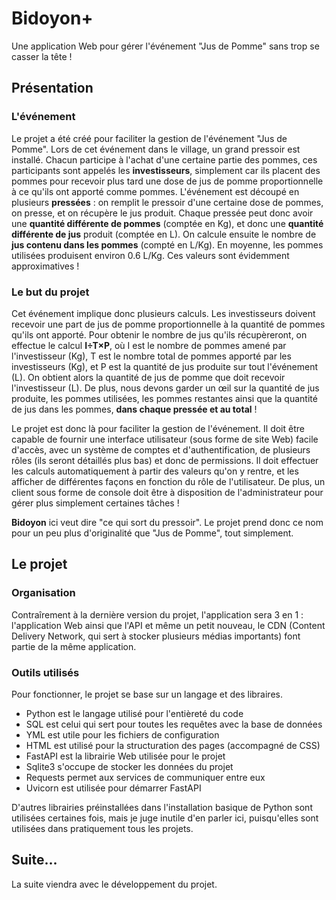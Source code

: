 # Bidoyon+
Une application Web pour gérer l'événement "Jus de Pomme" sans trop se casser la tête !

## Présentation

### L'événement
Le projet a été créé pour faciliter la gestion de l'événement "Jus de Pomme". Lors de cet événement dans le village, un grand pressoir est installé. Chacun participe à l'achat d'une certaine partie des pommes, ces participants sont appelés les **investisseurs**, simplement car ils placent des pommes pour recevoir plus tard une dose de jus de pomme proportionnelle à ce qu'ils ont apporté comme pommes. L'événement est découpé en plusieurs **pressées** : on remplit le pressoir d'une certaine dose de pommes, on presse, et on récupère le jus produit. Chaque pressée peut donc avoir une **quantité différente de pommes** (comptée en Kg), et donc une **quantité différente de jus** produit (comptée en L). On calcule ensuite le nombre de **jus contenu dans les pommes** (compté en L/Kg). En moyenne, les pommes utilisées produisent environ 0.6 L/Kg. Ces valeurs sont évidemment approximatives !

### Le but du projet
Cet événement implique donc plusieurs calculs. Les investisseurs doivent recevoir une part de jus de pomme proportionnelle à la quantité de pommes qu'ils ont apporté. Pour obtenir le nombre de jus qu'ils récupèreront, on effectue le calcul **I÷T×P**, où I est le nombre de pommes amené par l'investisseur (Kg), T est le nombre total de pommes apporté par les investisseurs (Kg), et P est la quantité de jus produite sur tout l'événement (L). On obtient alors la quantité de jus de pomme que doit recevoir l'investisseur (L). De plus, nous devons garder un œil sur la quantité de jus produite, les pommes utilisées, les pommes restantes ainsi que la quantité de jus dans les pommes, **dans chaque pressée et au total** !

Le projet est donc là pour faciliter la gestion de l'événement. Il doit être capable de fournir une interface utilisateur (sous forme de site Web) facile d'accès, avec un système de comptes et d'authentification, de plusieurs rôles (ils seront détaillés plus bas) et donc de permissions. Il doit effectuer les calculs automatiquement à partir des valeurs qu'on y rentre, et les afficher de différentes façons en fonction du rôle de l'utilisateur. De plus, un client sous forme de console doit être à disposition de l'administrateur pour gérer plus simplement certaines tâches !

**Bidoyon** ici veut dire "ce qui sort du pressoir". Le projet prend donc ce nom pour un peu plus d'originalité que "Jus de Pomme", tout simplement.

## Le projet

### Organisation
Contraîrement à la dernière version du projet, l'application sera 3 en 1 : l'application Web ainsi que l'API et même un petit nouveau, le CDN (Content Delivery Network, qui sert à stocker plusieurs médias importants) font partie de la même application.

### Outils utilisés
Pour fonctionner, le projet se base sur un langage et des libraires.
- Python est le langage utilisé pour l'entièreté du code
- SQL est celui qui sert pour toutes les requêtes avec la base de données
- YML est utile pour les fichiers de configuration
- HTML est utilisé pour la structuration des pages (accompagné de CSS)
- FastAPI est la librairie Web utilisée pour le projet
- Sqlite3 s'occupe de stocker les données du projet
- Requests permet aux services de communiquer entre eux
- Uvicorn est utilisée pour démarrer FastAPI

D'autres librairies préinstallées dans l'installation basique de Python sont utilisées certaines fois, mais je juge inutile d'en parler ici, puisqu'elles sont utilisées dans pratiquement tous les projets.

## Suite...
La suite viendra avec le développement du projet.